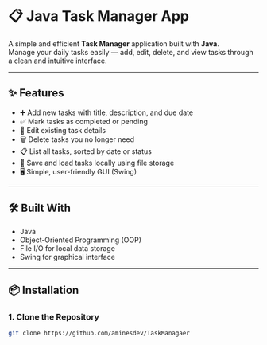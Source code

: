 # 📋 Java Task Manager App

A simple and efficient **Task Manager** application built with **Java**.  
Manage your daily tasks easily — add, edit, delete, and view tasks through a clean and intuitive interface.

---

## ✨ Features

- ➕ Add new tasks with title, description, and due date
- ✅ Mark tasks as completed or pending
- 📝 Edit existing task details
- 🗑️ Delete tasks you no longer need
- 📋 List all tasks, sorted by date or status
- 💾 Save and load tasks locally using file storage
- 🖥️ Simple, user-friendly GUI (Swing)

---

## 🛠️ Built With

- Java
- Object-Oriented Programming (OOP)
- File I/O for local data storage
- Swing for graphical interface

---

## 📦 Installation

### 1. Clone the Repository
```bash
git clone https://github.com/aminesdev/TaskManagaer
